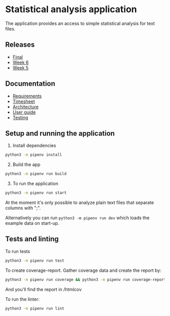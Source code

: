 # Statistical analysis application

The application provides an access to simple statistical analysis for text files.

## Releases

* [Final](https://github.com/toppyy/ot-harjoitustyo/releases/tag/final)
* [Week 6](https://github.com/toppyy/ot-harjoitustyo/releases/tag/week6)
* [Week 5](https://github.com/toppyy/ot-harjoitustyo/releases/tag/viikko5)

## Documentation

* [Requirements](./documentation/Requirements.md)
* [Timesheet](./documentation/Timesheet.md)
* [Architecture](./documentation/Architecture.md)
* [User guide](./documentation/UserGuide.md)
* [Testing](./documentation/Testing.md)

## Setup and running the application

1. Install dependencies

```bash
python3 -m pipenv install
```
2. Build the app

```bash
python3 -m pipenv run build
```

3. To run the application
```bash
python3 -m pipenv run start
```
At the moment it's only possible to analyze plain text files that separate columns with ";".  

Alternatively you can run `python3 -m pipenv run dev` which loads the example data on start-up.

## Tests and linting

To run tests
```bash
python3 -m pipenv run test
```
To create coverage-report. Gather coverage data and create the report by:
```bash
python3 -m pipenv run coverage && python3 -m pipenv run coverage-report
```
And you'll find the report in /htmlcov

To run the linter:
```bash
python3 -m pipenv run lint
```
